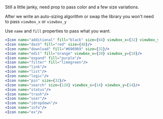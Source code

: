 Still a little janky, need prop to pass color and a few size variations.

After we write an auto-sizing algorithm or swap the library you won't need to pass `viewbox_x` or `viewbox_y`

Use `name` and `fill` properties to pass what you want.

```jsx
<Icon name="additional" fill="black" size={64} viewbox_x={32} viewbox_y={32}/>
<Icon name="dash" fill="red" size={48}/>
<Icon name="download" fill="#696969" size={32}/>
<Icon name="edit" fill="orange" viewbox_x={20} viewbox_y={18}/>
<Icon name="expand" fill="purple"/>
<Icon name="filter" fill="limegreen"/>
<Icon name="link"/>
<Icon name="list"/>
<Icon name="logic"/>
<Icon name="pin" size={32}/>
<Icon name="search" size={128} viewbox_x={14} viewbox_y={14}/>
<Icon name="status"/>
<Icon name="trash"/>
<Icon name="user"/>
<Icon name="idropdown"/>
<Icon name="info"/>
<Icon name="ex"/>
```
